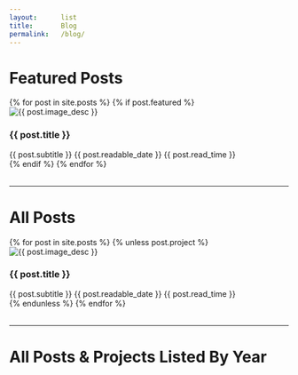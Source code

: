```yaml
---
layout:      list
title:       Blog
permalink:   /blog/
---
```


<h1>Featured Posts</h1>

<div class="grid-container">
  {% for post in site.posts %}
    {% if post.featured %}
      <div class="blog-post" onclick="window.location='{{ post.url }}';">
        <img class="blog-post-img" src="{{ post.image }}" alt="{{ post.image_desc }}">
        <h3 class="featured-post-title">{{ post.title }}</h3>
        <span class="featured-post-subtitle">{{ post.subtitle }}</span>
        <span class="readable-date">{{ post.readable_date }}</span>
        <span class="read-time">{{ post.read_time }} </span>
      </div>
    {% endif %}
  {% endfor %}
</div>

<br>

---

<h1>All Posts</h1>

<div class="grid-container">
  {% for post in site.posts %}
    {% unless post.project %}
      <div class="blog-post" onclick="window.location='{{ post.url }}';">
        <img class="blog-post-img" src="{{ post.image }}" alt="{{ post.image_desc }}">
        <h3 class="featured-post-title">{{ post.title }}</h3>
        <span class="featured-post-subtitle">{{ post.subtitle }}</span>
        <span class="readable-date">{{ post.readable_date }}</span>
        <span class="read-time">{{ post.read_time }} </span>
      </div>
    {% endunless %}
  {% endfor %}
</div>

<br>

---

<h1>All Posts & Projects Listed By Year</h1>